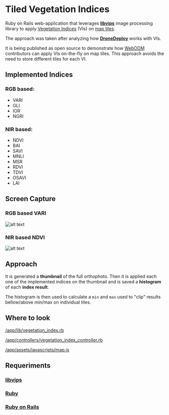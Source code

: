 # Tiled Vegetation Indices

Ruby on Rails web-application that leverages **[libvips](https://jcupitt.github.io/libvips/)** image processing library to apply [Vegetation Indices](https://en.wikipedia.org/wiki/Vegetation_Index) (VIs) on [map tiles](https://en.wikipedia.org/wiki/Tiled_web_map).

The approach was taken after analyzing how **[DroneDeploy](https://www.dronedeploy.com/)** works with VIs.

It is being published as open source to demonstrate how [WebODM](https://github.com/OpenDroneMap/WebODM) contributors can apply VIs on-the-fly on map tiles. This approach avoids the need to store different tiles for each VI.

## Implemented Indices

### RGB based:
* VARI
* GLI
* IOR
* NGRI

### NIR based:
* NDVI
* BAI
* SAVI
* MNLI
* MSR
* RDVI
* TDVI
* OSAVI
* LAI

## Screen Capture

### RGB based VARI

![alt text](https://raw.githubusercontent.com/dirceup/tiled-vegetation-indices/master/public/VARI.png)

### NIR based NDVI

![alt text](https://raw.githubusercontent.com/dirceup/tiled-vegetation-indices/master/public/NDVI.png)

## Approach

It is generated a **thumbnail** of the full orthophoto. Then it is applied each one of the implemented indices on the thumbnail and is saved a **histogram** of each **index result**.

The histogram is then used to calculate a `min` and `max` used to "clip" results bellow/above min/max on individual tiles.

## Where to look

[/app/lib/vegetation_index.rb](https://github.com/dirceup/tiled-vegetation-indices/blob/master/app/lib/vegetation_index.rb)

[/app/controllers/vegetation_index_controller.rb](https://github.com/dirceup/tiled-vegetation-indices/blob/master/app/controllers/vegetation_index_controller.rb)

[/app/assets/javascripts/map.js](https://github.com/dirceup/tiled-vegetation-indices/blob/master/app/assets/javascripts/map.js)

## Requeriments

### [libvips](https://github.com/jcupitt/libvips)

### [Ruby](https://www.ruby-lang.org/en/)

### [Ruby on Rails](https://rubyonrails.org/)